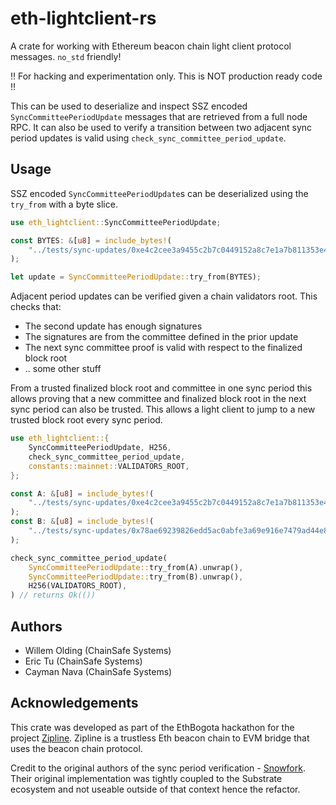 # eth-lightclient-rs

A crate for working with Ethereum beacon chain light client protocol messages. `no_std` friendly!

!! For hacking and experimentation only. This is NOT production ready code !!

This can be used to deserialize and inspect SSZ encoded `SyncCommitteePeriodUpdate` messages that are retrieved from a full node RPC. It can also be used to verify a transition between two adjacent sync period updates is valid using `check_sync_committee_period_update`.

## Usage

SSZ encoded `SyncCommitteePeriodUpdate`s can be deserialized using the `try_from` with a byte slice.

```rust
use eth_lightclient::SyncCommitteePeriodUpdate;

const BYTES: &[u8] = include_bytes!(
    "../tests/sync-updates/0xe4c2cee3a9455c2b7c0449152a8c7e1a7b811353e4ea2c1dbe1cbe0c790b45f7"
);

let update = SyncCommitteePeriodUpdate::try_from(BYTES);
```

Adjacent period updates can be verified given a chain validators root. This checks that:

- The second update has enough signatures
- The signatures are from the committee defined in the prior update
- The next sync committee proof is valid with respect to the finalized block root
- .. some other stuff

From a trusted finalized block root and committee in one sync period this allows proving that a new committee and finalized block root in the next sync period can also be trusted. This allows a light client to jump to a new trusted block root every sync period.

```rust
use eth_lightclient::{
    SyncCommitteePeriodUpdate, H256,
    check_sync_committee_period_update,
    constants::mainnet::VALIDATORS_ROOT,
};

const A: &[u8] = include_bytes!(
    "../tests/sync-updates/0xe4c2cee3a9455c2b7c0449152a8c7e1a7b811353e4ea2c1dbe1cbe0c790b45f7"
);
const B: &[u8] = include_bytes!(
    "../tests/sync-updates/0x78ae69239826edd5ac0abfe3a69e916e7479ad44e834e35a08e4df7601732a85"
);

check_sync_committee_period_update(
    SyncCommitteePeriodUpdate::try_from(A).unwrap(),
    SyncCommitteePeriodUpdate::try_from(B).unwrap(),
    H256(VALIDATORS_ROOT),
) // returns Ok(())
```

## Authors

- Willem Olding (ChainSafe Systems)
- Eric Tu (ChainSafe Systems)
- Cayman Nava (ChainSafe Systems)

## Acknowledgements

This crate was developed as part of the EthBogota hackathon for the project [Zipline](https://github.com/willemolding/zipline). Zipline is a trustless Eth beacon chain to EVM bridge that uses the beacon chain protocol.

Credit to the original authors of the sync period verification - [Snowfork](https://github.com/Snowfork/snowbridge). Their original implementation was tightly coupled to the Substrate ecosystem and not useable outside of that context hence the refactor.
